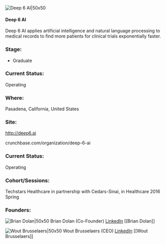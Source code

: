 

![Deep 6 AI|50x50](https://apimg.techstars.com/connect/images/image_files/5e681f5534a60d6abc00000d/original/deep6_ai.jpg)

#### Deep 6 AI
Deep 6 AI applies artificial intelligence and natural language processing to medical records to find more patients for clinical trials exponentially faster.

### Stage: 
 - Graduate 

### Current Status: 
Operating

### Where:
Pasadena, California, United States

### Site:
http://deep6.ai



crunchbase.com/organization/deep-6-ai

### Current Status: 
Operating

### Cohort/Sessions: 
Techstars Healthcare in partnership with Cedars-Sinai, in Healthcare 2016 Spring

### Founders: 

![Brian Dolan|50x50](http://s3.amazonaws.com/ts-accel-connect-uploads/images/image_files/56e30fdf34b27499d9000011/original/me_wedding.jpg) Brian Dolan (Co-Founder) [LinkedIn](https://linkedin.com/in/buddha314) [[Brian Dolan]]

![Wout Brusselaers|50x50](https://apimg.techstars.com/connect/images/image_files/56e36934a93e9f365c000002/original/WB_headshot_temp.jpg) Wout Brusselaers (CEO) [LinkedIn](https://linkedin.com/in/wout-brusselaers-0523b9) [[Wout Brusselaers]]


